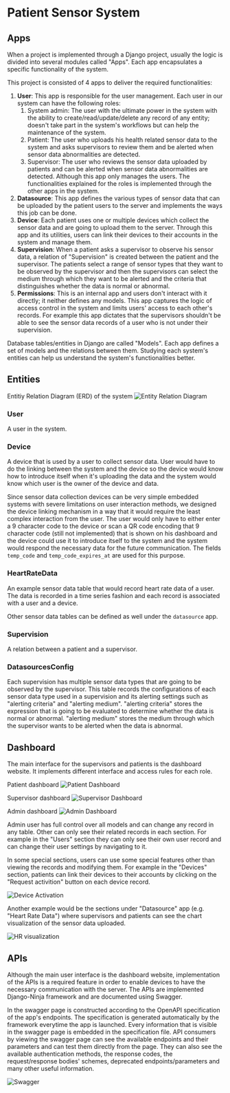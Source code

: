 # Patient Sensor System

## Apps
When a project is implemented through a Django project, usually the logic is divided into several modules called "Apps". Each app encapsulates a specific functionality of the system.

This project is consisted of 4 apps to deliver the required functionalities:

1. **User**: This app is responsible for the user management. Each user in our system can have the following roles:
   1. System admin: The user with the ultimate power in the system with the ability to create/read/update/delete any record of any entity; doesn't take part in the system's workflows but can help the maintenance of the system.
   2. Patient: The user who uploads his health related sensor data to the system and asks supervisors to review them and be alerted when sensor data abnormalities are detected.
   3. Supervisor: The user who reviews the sensor data uploaded by patients and can be alerted when sensor data abnormalities are detected.
   Although this app only manages the users. The functionalities explained for the roles is implemented through the other apps in the system.
2. **Datasource**: This app defines the various types of sensor data that can be uploaded by the patient users to the server and implements the ways this job can be done.
3. **Device**: Each patient uses one or multiple devices which collect the sensor data and are going to upload them to the server. Through this app and its utilities, users can link their devices to their accounts in the system and manage them.
4. **Supervision**: When a patient asks a supervisor to observe his sensor data, a relation of "Supervision" is created between the patient and the supervisor. The patients select a range of sensor types that they want to be observed by the supervisor and then the supervisors can select the medium through which they want to be alerted and the criteria that distinguishes whether the data is normal or abnormal.
5. **Permissions**: This is an internal app and users don't interact with it directly; it neither defines any models. This app captures the logic of access control in the system and limits users' access to each other's records. For example this app dictates that the supervisors shouldn't be able to see the sensor data records of a user who is not under their supervision.

Database tables/entities in Django are called "Models". Each app defines a set of models and the relations between them. Studying each system's entities can help us understand the system's functionalities better.

## Entities

Entitiy Relation Diagram (ERD) of the system
![Entity Relation Diagram](./erd.png)

### User

A user in the system.

### Device

A device that is used by a user to collect sensor data. User would have to do the linking between the system and the device so the device would know how to introduce itself when it's uploading the data and the system would know which user is the owner of the device and data.

Since sensor data collection devices can be very simple embedded systems with severe limitations on user interaction methods, we designed the device linking mechanism in a way that it would require the least complex interaction from the user. The user would only have to either enter a 9 character code to the device or scan a QR code encoding that 9 character code (still not implemented) that is shown on his dashboard and the device could use it to introduce itself to the system and the system would respond the necessary data for the future communication. The fields `temp_code` and `temp_code_expires_at` are used for this purpose.

### HeartRateData

An example sensor data table that would record heart rate data of a user. The data is recorded in a time series fashion and each record is associated with a user and a device.

Other sensor data tables can be defined as well under the `datasource` app.

### Supervision

A relation between a patient and a supervisor.

### DatasourcesConfig

Each supervision has multiple sensor data types that are going to be observed by the supervisor. This table records the configurations of each sensor data type used in a supervision and its alerting settings such as "alerting criteria" and "alerting medium".
"alerting criteria" stores the expression that is going to be evaluated to determine whether the data is normal or abnormal. "alerting medium" stores the medium through which the supervisor wants to be alerted when the data is abnormal.

## Dashboard

The main interface for the supervisors and patients is the dashboard website. It implements different interface and access rules for each role.

Patient dashboard
![Patient Dashboard](./dash-p.png)

Supervisor dashboard
![Supervisor Dashboard](./dash-s.png)

Admin dashboard
![Admin Dashboard](./dash-a.png)

Admin user has full control over all models and can change any record in any table. Other can only see their related records in each section. For example in the "Users" section they can only see their own user record and can change their user settings by navigating to it.

In some special sections, users can use some special features other than viewing the records and modifying them. For example in the "Devices" section, patients can link their devices to their accounts by clicking on the "Request activition" button on each device record.

![Device Activation](./device-section.png)

Another example would be the sections under "Datasource" app (e.g. "Heart Rate Data") where supervisors and patients can see the chart visualization of the sensor data uploaded.

![HR visualization](./hr-visualization.png)


## APIs

Although the main user interface is the dashboard website, implementation of the APIs is a required feature in order to enable devices to have the necessary communication with the server. The APIs are implemented Django-Ninja framework and are documented using Swagger.

In the swagger page is constructed according to the OpenAPI specification of the app's endpoints. The specification is generated automatically by the framework everytime the app is launched. Every information that is visible in the swagger page is embedded in the specification file.
API consumers by viewing the swagger page can see the available endpoints and their parameters and can test them directly from the page. They can also see the available authentication methods, the response codes, the request/response bodies' schemes, deprecated endpoints/parameters and many other useful information.

![Swagger](./swagger.png)
